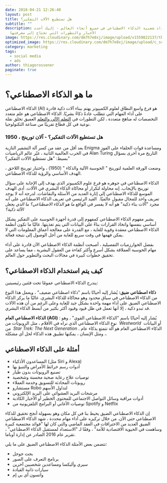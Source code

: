 ```yaml
---
date: 2018-04-21 12:26:40
layout: post
title: هل تستطيع الآلات التفكير؟
subtitle: ""
description: تزداد شعبية الذكاء الاصطناعي في جميع أنحاء العالم - إليك أحدث
  الأخبار والتطورات التي تحتاج إلى معرفتها
image: https://res.cloudinary.com/dm7h7e8xj/image/upload/v1559822137/theme11_vei7iw.jpg
optimized_image: https://res.cloudinary.com/dm7h7e8xj/image/upload/c_scale,w_380/v1559822137/theme11_vei7iw.jpg
category: marketing
tags:
  - social media
  - ads
author: thiagorossener
paginate: true
---
```

# ما هو الذكاء الاصطناعي؟

الذكاء الاصطناعي (AI) هو فرع واسع النطاق لعلوم الكمبيوتر يهتم ببناء آلات ذكية قادرة على أداء المهام التي تتطلب عادةً ذكاءً بشريًا. الذكاء الاصطناعي هو علم متعدد التخصصات له مناهج متعددة ، لكن التطورات في [التعلم الآلي والتعلم](https://translate.googleusercontent.com/translate_c?depth=1&hl=en&pto=aue&rurl=translate.google.com&sl=en&sp=nmt4&tl=ar&u=https://builtin.com/machine-learning&usg=ALkJrhijsNSvKBMockc6UHj1eZ46TK_Lxg) العميق تخلق نقلة نوعية في كل قطاع تقريبًا من صناعة التكنولوجيا. 

### هل تستطيع الآلات التفكير؟ - آلان تورينج ، 1950

بعد أقل من عقد من كسر آلة التشفير النازية Enigma ومساعدة قوات الحلفاء على الفوز في الحرب العالمية الثانية ، غيّر عالم الرياضيات Alan Turing التاريخ مرة أخرى بسؤال بسيط: "هل تستطيع الآلات التفكير؟" 

وضعت الورقة العلمية لتورينج " الحوسبة الآلية والذكاء " (1950) ، واختبار تورينج اللاحق ، الهدف الأساسي والرؤية للذكاء الاصطناعي.   

الذكاء الاصطناعي في جوهره هو فرع علوم الكمبيوتر الذي يهدف إلى الإجابة على سؤال تورينج بالإيجاب. إنه محاولة لتكرار أو محاكاة الذكاء البشري في الآلات. أدى الهدف الموسع للذكاء الاصطناعي إلى إثارة العديد من الأسئلة والنقاشات. لدرجة أنه لا يوجد تعريف واحد للمجال مقبول عالميًا.  القيد الرئيسي في تعريف الذكاء الاصطناعي على أنه مجرد "آلات بناء ذكية" هو أنه لا يفسر في الواقع *ما هو الذكاء الاصطناعي؟ ما الذي يجعل الآلة ذكية؟*

يشير مفهوم الذكاء الاصطناعي كمفهوم إلى قدرة أجهزة الحوسبة على التفكير بشكل أساسي بنفسها واتخاذ القرارات بناءً على البيانات التي يتم تغذيتها. غالبًا ما تكون أنظمة الذكاء الاصطناعي معقدة وقوية للغاية ، مع القدرة على معالجة أعماق المعلومات التي لا يمكن فهمها في وقت سريع للغاية من أجل الوصول إلى نتيجة فعالة.

بفضل الخوارزميات التفصيلية ، أصبحت أنظمة الذكاء الاصطناعي الآن قادرة على أداء مهام الحوسبة العملاقة بشكل أسرع وأكثر كفاءة من العقول البشرية ، مما يساعد على تحقيق خطوات كبيرة في مجالات البحث والتطوير حول العالم.

## كيف يتم استخدام الذكاء الاصطناعي؟

يندرج الذكاء الاصطناعي عمومًا تحت فئتين رئيسيتين: <!--StartFragment-->

**ذكاء اصطناعي** **ضيق:** يُشار إليه أحيانًا باسم "ذكاء اصطناعي ضعيف" ، ويعمل هذا النوع من الذكاء الاصطناعي في سياق محدود وهو محاكاة للذكاء البشري. غالبًا ما يركز الذكاء الاصطناعي الضيق على أداء مهمة واحدة بشكل جيد للغاية وعلى الرغم من أن هذه الآلات قد تبدو ذكية ، إلا أنها تعمل في ظل قيود وقيود أكثر بكثير من أبسط الذكاء البشري. 

**الذكاء الاصطناعي العام (AGI)** : يُشار إليه أحيانًا باسم "الذكاء الاصطناعي القوي" ، وهو نوع الذكاء الاصطناعي الذي نراه في الأفلام ، مثل الروبوتات من  *Westworld*  أو البيانات من  *Star Trek: The Next Generation* . الذكاء الاصطناعي العام هو آلة تتمتع بذكاء عام ، ومثل الإنسان ، يمكنها تطبيق هذه الذكاء لحل أي مشكلة. 



## أمثلة على الذكاء الاصطناعي

* المساعدون الأذكياء (مثل Siri و Alexa)
* أدوات رسم خرائط الأمراض والتنبؤ بها
* تصنيع الروبوتات بدون طيار
* توصيات علاج رعاية صحية محسنة وشخصية
* روبوتات المحادثة للتسويق وخدمة العملاء
* مستشارو Robo لتداول الأسهم
* مرشحات البريد العشوائي على البريد الإلكتروني
* أدوات مراقبة وسائل التواصل الاجتماعي للمحتوى الخطير أو الأخبار الكاذبة
* توصيات الأغاني أو البرامج التلفزيونية من Spotify و Netflix

إن الذكاء الاصطناعي الضيق يحيط بنا في كل مكان وهو بسهولة أنجح تحقيق للذكاء الاصطناعي حتى الآن. من خلال تركيزه على أداء مهام محددة ، شهد الذكاء الاصطناعي الضيق العديد من الاختراقات في العقد الماضي والتي كان لها "فوائد مجتمعية كبيرة وساهمت في الحيوية الاقتصادية للأمة" ، وفقًا لـ "الاستعداد لمستقبل الذكاء الاصطناعي" ، تقرير عام 2016 الصادر عن إدارة أوباما. 



تتضمن بعض الأمثلة  الذكاء الاصطناعي الضيق على  ما يلي: 

* بحث جوجل
* برنامج التعرف على الصور
* سيري وأليكسا ومساعدين شخصيين آخرين
* سيارات ذاتية القيادة
* واتسون آي بي إم